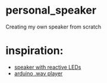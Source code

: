 # personal_speaker
Creating my own speaker from scratch
# inspiration:
- [speaker with reactive LEDs](https://circuitdigest.com/microcontroller-projects/diy-arduino-bluetooth-speaker-with-neopixel-led)
- [arduino .wav player](https://circuitdigest.com/microcontroller-projects/arduino-audio-music-player)
